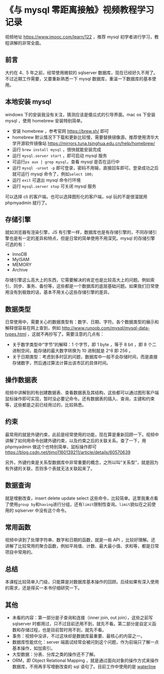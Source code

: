 # 《与 mysql 零距离接触》视频教程学习记录

视频地址 https://www.imooc.com/learn/122 ，推荐 mysql 初学者进行学习，教程讲解的非常全面。

## 前言

大约在 4、5 年之前，经常使用微软的 sqlserver 数据库，现在已经好久不用了。不过近期工作需要，又要重新熟悉一下 mysql 数据库，重温一下数据库的基本使用。

## 本地安装 mysql

windows 下的安装我没有关注，猜测应该是傻瓜式的引导界面。mac os 下安装 mysql ，使用 homebrew 安装特别简单。

- 安装 homebrew ，参考官网 https://brew.sh/ 即可
- homebrew 默认情况下下载和更新比较慢，需要替换镜像源。推荐使用清华大学开源软件镜像站 https://mirrors.tuna.tsinghua.edu.cn/help/homebrew/
- 运行 `brew install mysql` ，很快就能安装完成
- 运行 `mysql.server start` ，即可启动 mysql 服务
- 可运行`ps aux | grep mysql`，查看 mysql 是否在运行中
- 运行 `mysql -uroot -p` 即可登录，密码不用输，直接回车即可。登录成功之后就可运行 mysql 命令了，例如`select 100;`
- 运行 `exit` 可退出 mysql 命令行环境
- 运行 `mysql.server stop` 可关闭 mysql 服务

可以选择 cli 的客户端，也可以选择图形化的客户端，sql 玩的不是很溜就用 phpmyadmin 就行了。

## 存储引擎

就如浏览器有渲染引擎，JS 有引擎一样，数据库也是有存储引擎的，不同存储引擎也是有一定的差异和特点，但是日常的简单使用不用深究。mysql 的存储引擎可选的有：

- InnoDB
- MyISAM
- MEMORY
- Archive

存储引擎这么高大上的东西，它需要解决的肯定也是比较高大上的问题。例如索引、同步、事务、备份等，这些都是一个数据库的底层基础问题。如果我们日常使用没有到极致的话，基本不用关心这些存储引擎的差异。

## 数据类型

日常使用中，需要关心的数据类型有：数字、日期、字符。各个数据类型的展示和解释很容易在网上查到，例如 http://www.runoob.com/mysql/mysql-data-types.html ，这就不再抄写了。需要注意的几点有：

- 关于数字类型中“字节”的解释：1 个字节，即 1 byte ，等于 8 bit ，即 8 个二进制空间，能存储的最大数字转换为 10 进制就是 2^8 即 256 。
- 关于日期类型：考虑到多时区的问题，数据库中一般不会存储时间，而是直接存储数字，然后通过算法计算出该市区的具体时间。

## 操作数据表

视频中讲解到的有创建数据表、查看数据表及其结构，这些都可以通过图形客户端鼠标操作即可实现，暂时没必要记命令。还有数据表的插入、查询，主键和约束等，这些都是之前已经用过的，比较熟悉。

## 约束

最常用的就是外键约束，此前是经常使用的功能，现在算是重新回顾一下。视频中讲解了如何用命令创建外键约束，以及约束之后的关联关系。查了一下，用 phpmyadmin 做这个也特别简单，鼠标操作即可 https://blog.csdn.net/timo1160139211/article/details/60570639

另外，外键约束是关系型数据库中非常重要的概念，之所以叫“关系型”，就是因为有外键的关联，否则多个表就无法关联起来了。

## 数据查询

就是增删改查，insert delete update select 这些命令，比较简单。这里我重点看了使用`group by`和`having`进行分组，还有`limit`限制性查询。`limit`貌似在之前使用的 sqlserver 中没有这个命令。

## 常用函数

视频中讲到了处理字符串、数字和日期的函数，就是一些 API ，比较好理解。还讲解了比较常用的聚合函数，例如平局值、计数、最大最小值、求和等，都是日常项目中常用的。

## 总结

本课程比较简单入门级，只能算是对数据库基本操作的回顾。后续如果有深入使用的需求，还是得买一本书仔细研究一下。

## 其他

- 未看的内容：第一部分是子查询和连接（inner join, out join），这些之前写 sqlserver 时都用过，只不过目前还用不到，就先不看。第二部分是自定义函数和存储过程，也是目前暂时用不到，就先不看。
- 事务：视频中没讲，不过这块却是数据库最重要、最核心的内容之一。
- 数据库性能优化：server 端面试经常会被问到这个问题，作为前端只了解一点基本操作，如加索引。
- 大型数据：分表、分库之类的操作还不了解。
- ORM，即 Object Relational Mapping ，就是通过面向对象的操作方式来操作数据库，不用再手写增删改查的 sql 语句了。目前工作中使用的是 [waterline](https://www.npmjs.com/package/waterline)

